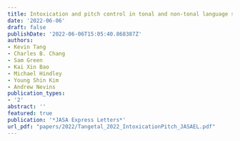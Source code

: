 ```yaml
---
title: Intoxication and pitch control in tonal and non-tonal language speakers
date: '2022-06-06'
draft: false
publishDate: '2022-06-06T15:05:40.868387Z'
authors:
- Kevin Tang
- Charles B. Chang
- Sam Green
- Kai Xin Bao
- Michael Hindley
- Young Shin Kim
- Andrew Nevins
publication_types:
- '2'
abstract: ''
featured: true
publication: '*JASA Express Letters*'
url_pdf: "papers/2022/Tangetal_2022_IntoxicationPitch_JASAEL.pdf"
---
```


